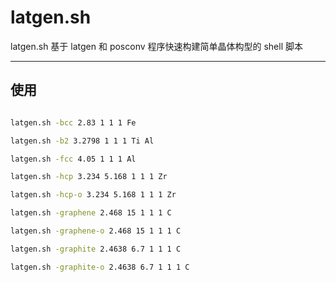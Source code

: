 # latgen.sh

latgen.sh 基于 latgen 和 posconv 程序快速构建简单晶体构型的 shell 脚本

---

## 使用

```bash

latgen.sh -bcc 2.83 1 1 1 Fe

latgen.sh -b2 3.2798 1 1 1 Ti Al

latgen.sh -fcc 4.05 1 1 1 Al

latgen.sh -hcp 3.234 5.168 1 1 1 Zr

latgen.sh -hcp-o 3.234 5.168 1 1 1 Zr

latgen.sh -graphene 2.468 15 1 1 1 C

latgen.sh -graphene-o 2.468 15 1 1 1 C

latgen.sh -graphite 2.4638 6.7 1 1 1 C

latgen.sh -graphite-o 2.4638 6.7 1 1 1 C
```
